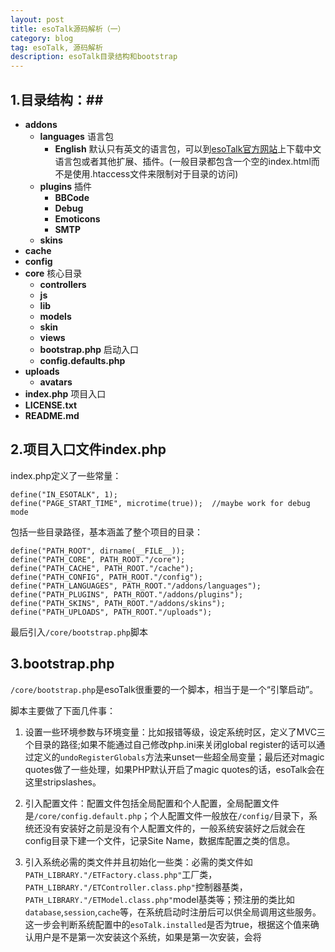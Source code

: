 ```yaml
---
layout: post
title: esoTalk源码解析（一）
category: blog
tag: esoTalk, 源码解析
description: esoTalk目录结构和bootstrap
---
```


## 1.目录结构：##

- **addons**
    - **languages** 语言包
        - **English** 默认只有英文的语言包，可以到[esoTalk官方网站](http://http://esotalk.org)上下载中文语言包或者其他扩展、插件。(一般目录都包含一个空的index.html而不是使用.htaccess文件来限制对于目录的访问)
    - **plugins** 插件
        - **BBCode**
        - **Debug**
        - **Emoticons**
        - **SMTP**
    - **skins**
- **cache**
- **config**
- **core** 核心目录
    - **controllers**
    - **js**
    - **lib**
    - **models**
    - **skin**
    - **views**
    - **bootstrap.php** 启动入口
    - **config.defaults.php**
- **uploads**
    - **avatars**
- **index.php** 项目入口
- **LICENSE.txt**
- **README.md**

## 2.项目入口文件index.php ##

index.php定义了一些常量：

    define("IN_ESOTALK", 1);
    define("PAGE_START_TIME", microtime(true));  //maybe work for debug mode

包括一些目录路径，基本涵盖了整个项目的目录：

    define("PATH_ROOT", dirname(__FILE__));
    define("PATH_CORE", PATH_ROOT."/core");
    define("PATH_CACHE", PATH_ROOT."/cache");
    define("PATH_CONFIG", PATH_ROOT."/config");
    define("PATH_LANGUAGES", PATH_ROOT."/addons/languages");
    define("PATH_PLUGINS", PATH_ROOT."/addons/plugins");
    define("PATH_SKINS", PATH_ROOT."/addons/skins");
    define("PATH_UPLOADS", PATH_ROOT."/uploads");

最后引入```/core/bootstrap.php```脚本

## 3.bootstrap.php ##

```/core/bootstrap.php```是esoTalk很重要的一个脚本，相当于是一个“引擎启动”。

脚本主要做了下面几件事：

1. 设置一些环境参数与环境变量：比如报错等级，设定系统时区，定义了MVC三个目录的路径;如果不能通过自己修改php.ini来关闭global register的话可以通过定义的```undoRegisterGlobals```方法来unset一些超全局变量；最后还对magic quotes做了一些处理，如果PHP默认开启了magic quotes的话，esoTalk会在这里stripslashes。

2. 引入配置文件：配置文件包括全局配置和个人配置，全局配置文件是```/core/config.default.php```；个人配置文件一般放在```/config/```目录下，系统还没有安装好之前是没有个人配置文件的，一般系统安装好之后就会在config目录下建一个文件，记录Site Name，数据库配置之类的信息。

3. 引入系统必需的类文件并且初始化一些类：必需的类文件如```PATH_LIBRARY."/ETFactory.class.php"```工厂类，```PATH_LIBRARY."/ETController.class.php"```控制器基类，```PATH_LIBRARY."/ETModel.class.php"```model基类等；预注册的类比如```database```,```session```,```cache```等，在系统启动时注册后可以供全局调用这些服务。这一步会判断系统配置中的```esoTalk.installed```是否为true，根据这个值来确认用户是不是第一次安装这个系统，如果是第一次安装，会将 